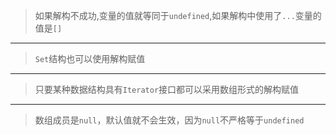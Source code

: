 > 如果解构不成功,变量的值就等同于`undefined`,如果解构中使用了`...`变量的值是`[]`
---
> `Set`结构也可以使用解构赋值
---
> 只要某种数据结构具有`Iterator`接口都可以采用数组形式的解构赋值
---
> 数组成员是`null`，默认值就不会生效，因为`null`不严格等于`undefined`
